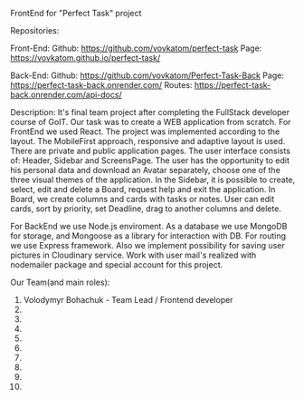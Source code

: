FrontEnd for "Perfect Task" project

Repositories:

Front-End: Github: https://github.com/vovkatom/perfect-task Page:
https://vovkatom.github.io/perfect-task/

Back-End: Github: https://github.com/vovkatom/Perfect-Task-Back Page:
https://perfect-task-back.onrender.com/ Routes:
https://perfect-task-back.onrender.com/api-docs/

Description: It's final team project after completing the FullStack developer
course of GoIT. Our task was to create a WEB application from scratch. For
FrontEnd we used React. The project was implemented according to the layout. The
MobileFirst approach, responsive and adaptive layout is used. There are private
and public application pages. The user interface consists of: Header, Sidebar
and ScreensPage. The user has the opportunity to edit his personal data and
download an Avatar separately, choose one of the three visual themes of the
application. In the Sidebar, it is possible to create, select, edit and delete a
Board, request help and exit the application. In Board, we create columns and
cards with tasks or notes. User can edit cards, sort by priority, set Deadline,
drag to another columns and delete.

For BackEnd we use Node.js enviroment. As a database we use MongoDB for storage,
and Mongoose as a library for interaction with DB. For routing we use Express
framework. Also we implement possibility for saving user pictures in Cloudinary
service. Work with user mail's realized with nodemailer package and special
account for this project.

Our Team(and main roles):


1. Volodymyr Bohachuk - Team Lead / Frontend developer
2. 
3. 
4. 
5. 
6. 
7. 
8. 
9. 
10.
